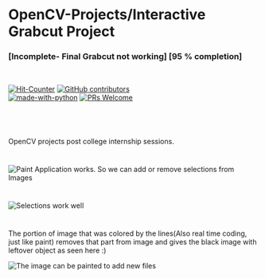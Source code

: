 # OpenCV-Projects/Interactive Grabcut Project 

### [Incomplete- Final Grabcut not working] [95 % completion]


<br>

[![Hit-Counter](http://hits.dwyl.io/ashishgupta1350/OpenCV-Projects.svg)](http://hits.dwyl.io/ashishgupta1350/OpenCV-Projects) 
[![GitHub contributors](https://img.shields.io/github/contributors/Naereen/StrapDown.js.svg)](https://gitHub.com/ashishgupta1350/OpenCV-Projects)  
[![made-with-python](https://img.shields.io/badge/Made%20with-Python-1f425f.svg)](https://www.python.org/)
[![PRs Welcome](https://img.shields.io/badge/PRs-welcome-brightgreen.svg?style=flat-square)](http://makeapullrequest.com)

<br>

#
OpenCV projects post college internship sessions.

#

![Paint Application works. So we can add or remove selections from Images](https://user-images.githubusercontent.com/24922775/43976285-bd1afabc-9cfd-11e8-8e9d-cac0104463c2.png)

#


![Selections work well](https://user-images.githubusercontent.com/24922775/43976287-bd526060-9cfd-11e8-84f8-712ccb356fba.png)

#

The portion of image that was colored by the lines(Also real time coding, just like paint) removes that part from image and gives the black image with leftover object as seen here :) 

![The image can be painted to add new files](https://user-images.githubusercontent.com/24922775/43976284-bcda546c-9cfd-11e8-9ab4-cc9a4b6c9494.png)


